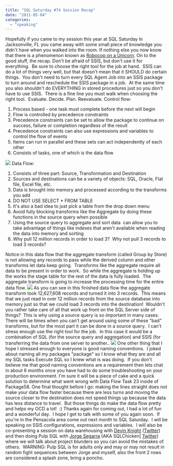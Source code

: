 ```yaml
---
title: "SQL Saturday #74 Session Recap"
date: "2011-05-04"
categories: 
  - "speaking"
---
```


Hopefully if you came to my session this year at SQL Saturday in Jacksonville, FL you came away with some small piece of knowledge you didn't have when you walked into the room. If nothing else you now know that there is a phenomenon known as [Robocop on a Unicorn](http://www.google.com/search?q=robo+cop+on+a+unicorn&oe=utf-8&rls=org.mozilla:en-US:official&client=firefox-a&um=1&ie=UTF-8&tbm=isch&source=og&sa=N&hl=en&tab=wi&biw=1680&bih=946 "Robocop on a Unicorn"). On to the good stuff, the recap. Don't be afraid of SSIS, but don't use it for everything.  Be sure to choose the right tool for the job at hand.  SSIS can do a lot of things very well, but that doesn't mean that it SHOULD do certain things.  You don't need to turn every SQL Agent Job into an SSIS package to turn around and reschedule the SSIS package in a job.  At the same time you also shouldn't do EVERYTHING in stored procedures just so you don't have to use SSIS.  There is a fine line you must walk when choosing the right tool.  Evaluate. Decide. Plan. Reevaluate. Control flow:

1. Process based - one task must complete before the next will begin
2. Flow is controlled by precedence constraints
3. Precedence constraints can be set to allow the package to continue on success, failure or completion regardless of the result
4. Precedence constraints can also use expressions and variables to control the flow of events
5. Items can run in parallel and these sets can act independently of each other
6. Consists of tasks, one of which is the data flow

![](https://images.bradleyschacht.com/wp-content/uploads/2011/05/ControlFlow.png) Data Flow:

1. Consists of three part: Source, Transformation and Destination
2. Sources and destinations can be a variety of objects: SQL, Oracle, Flat file, Excel file, etc.
3. Data is brought into memory and processed according to the transforms you add
4. DO NOT USE SELECT \* FROM TABLE
5. It's also a bad idea to just pick a table from the drop down menu
6. Avoid fully blocking transforms like the Aggregate by doing these functions in the source query when possible
7. Using the source query to aggregate and sort data  can allow you to take advantage of things like indexes that aren't available when reading the data into memory and sorting
8. Why pull 12 million records in order to load 3?  Why not pull 3 records to load 3 records?

Notice in this data flow that the aggregate transform (called Group by Store) is not allowing any records to pass while the derived column and other transforms let data keep going.  Transforms like the aggregate require all data to be present in order to work.  So while the aggregate is holding up the works the stage table for the rest of the data is fully loaded.  The aggregate transform is going to increase the processing time for the entire data flow. ![](https://images.bradleyschacht.com/wp-content/uploads/2011/05/DataFlow1.png) As you can see in this finished data flow the aggregate transform took 12,627,608 records and turned it into 3 records.  This means that we just read in over 12 million records from the source database into memory just so that we could load 3 records into the destination!  Wouldn't you rather take care of all that work up front on the SQL Server side of things?  This is why using a source query is so important in many cases.  There will be times when you can't get around using some of these "bad" transforms, but for the most part it can be done in a source query.  I can't stress enough use the right tool for the job.  In this case it would be a combination of SQL (for the source query and aggregation) and SSIS (for transferring the data from one server to another.. ![](https://images.bradleyschacht.com/wp-content/uploads/2011/05/DataFlow2.png) One other thing that I hope I stressed enough to everyone is good naming conventions.  I joked about naming all my packages "package" so I know what they are and all my SQL tasks Execute SQL so I knew what is was doing.  If you don't believe me that good naming conventions are a requirement then lets chat in about 6 months once you have had to do some troubleshooting on your production environment. I'm sure it will be a piece of cake and a quick solution to determine what went wrong with Data Flow Task 23 inside of Package58. One final thought before I go: making the lines straight does not make your data flow faster because there are less turns and moving the source closer to the destination does not speed things up because the data has less distance to travel.  But those things do make the data flow pretty and helps my OCD a lot!  :) Thanks again for coming out, I had a lot of fun and a wonderful day.  I hope I get to talk with some of you again soon.  If you're in the Pensacola area come out next month to SQL Saturday.  I will be speaking on SSIS configurations, expressions and variables.  I will also be co-presenting a session on data warehousing with [Devin Knight](http://www.bidn.com/blogs/devinknight "Devin's Blog") ([Twitter](http://twitter.com/#!/knight_devin "Devin's Twitter Account")) and then doing Pulp SQL with [Jorge Segarra](http://www.sqlchicken.com "Jorge Segarra's Blog") (AKA SQLChicken| [Twitter](http://twitter.com/#!/sqlchicken "Jorge's Twitter Account")) where we will talk about project blunders so you can avoid the mistakes of others.  WARNING: Pulp SQL is for adults only and may or may not result in random fight sequences between Jorge and myself, also the front 2 rows are considered a splash zone, bring a poncho.
